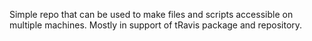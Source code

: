Simple repo that can be used to make files and scripts accessible on multiple machines. Mostly in support of tRavis package and repository.
